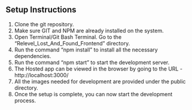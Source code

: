 ## Setup Instructions
1. Clone the git repository. 
2. Make sure GIT and NPM are already installed on the system.
3. Open Terminal/Git Bash Terminal. Go to the “Relevel_Lost_And_Found_Frontend” directory.
4. Run the command “npm install” to install all the necessary dependencies.
5. Run the command “npm start” to start the development server.
6. The Hosted app can be viewed in the browser by going to the URL - http://localhost:3000/
7. All the images needed for development are provided under the public directory.	
8. Once the setup is complete, you can now start the development process.
